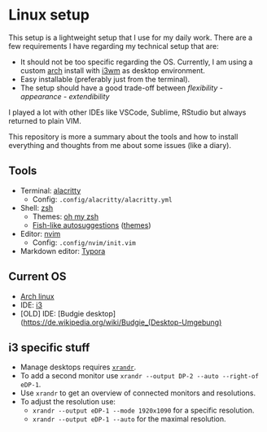 # Linux setup

This setup is a lightweight setup that I use for my daily work. There are a few requirements I have regarding my technical setup that are:

- It should not be too specific regarding the OS. Currently, I am using a custom [arch](https://archlinux.org/) install with [i3wm](https://i3wm.org) as desktop environment.
- Easy installable (preferably just from the terminal).
- The setup should have a good trade-off between _flexibility - appearance - extendibility_

I played a lot with other IDEs like VSCode, Sublime, RStudio but always returned to plain VIM.

This repository is more a summary about the tools and how to install everything and thoughts from me about some issues (like a diary).

## Tools

- Terminal: [alacritty](https://github.com/alacritty/alacritty)
  - Config: `.config/alacritty/alacritty.yml`
- Shell: [zsh](https://www.zsh.org/)
  - Themes: [oh my zsh](https://github.com/ohmyzsh/ohmyzsh)
  - [Fish-like autosuggestions](https://github.com/zsh-users/zsh-autosuggestions) ([themes](https://github.com/ohmyzsh/ohmyzsh/wiki/Themes))
- Editor: [nvim](https://neovim.io/)
  - Config: `.config/nvim/init.vim`
- Markdown editor: [Typora](https://typora.io/)

## Current OS

- [Arch linux](https://archlinux.org/)
- IDE: [i3](https://i3wm.org/)
- [OLD] IDE: [Budgie desktop](https://de.wikipedia.org/wiki/Budgie_(Desktop-Umgebung)

## i3 specific stuff

- Manage desktops requires [`xrandr`](https://wiki.archlinux.org/title/xrandr).
- To add a second monitor use `xrandr --output DP-2 --auto --right-of eDP-1`.
- Use `xrandr` to get an overview of connected monitors and resolutions.
- To adjust the resolution use:
  - `xrandr --output eDP-1 --mode 1920x1090` for a specific resolution.
  - `xrandr --output eDP-1 --auto` for the maximal resolution.

